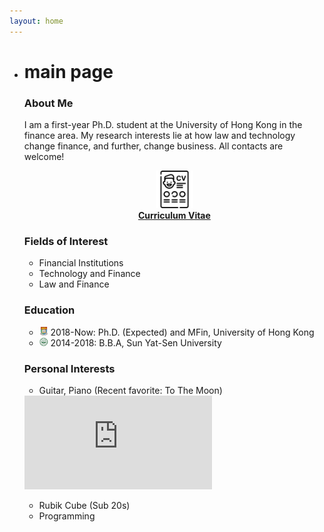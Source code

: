 ```yaml
---
layout: home
---
```


<ul class="posts">
	<li>
		<h1 id="posts-label">main page</h1>
	</li>
	<h3 class="post-title">About Me</h3>
		<p><div class="post">I am a first-year Ph.D. student at the University of Hong Kong in the finance area. My research interests lie at how law and technology change finance, and further, change business. All contacts are welcome!</div></p>
		<div align="center">
			<a href="./assets/cv/CV_Wenzhi_Ding_2020_03_Simplified.pdf"><img src="./assets/img/cv2.png" width="60"></a><br>
			<strong><a href="./assets/cv/CV_Wenzhi_Ding_2020_03_Simplified.pdf">Curriculum Vitae</a></strong>
		</div>
	<h3 class="post-title">Fields of Interest</h3>
		<ul class="my-list">
			<li>Financial Institutions</li>
			<li>Technology and Finance</li>
			<li>Law and Finance</li>
		</ul>
	<h3 class="post-title">Education</h3>
		<ul class="my-list">
			<li><img src="./assets/img/hku.png" width="14"> 2018-Now: Ph.D. (Expected) and MFin, University of Hong Kong</li>
			<li><img src="./assets/img/sysu.png" width="14"> 2014-2018: B.B.A, Sun Yat-Sen University</li>
		</ul>
    <h3 class="post-title">Personal Interests</h3>
        <ul class="my-list"><li>Guitar, Piano (Recent favorite: To The Moon)</li></ul>
        <div class="music_wrapper"><iframe frameborder="0" border="1" marginwidth="0" marginheight="0" src="https://music.163.com/outchain/player?type=2&amp;id=1645064&amp;auto=0&amp;height=66"></iframe></div>
        <ul class="my-list">
        	<li>Rubik Cube (Sub 20s)</li>
        	<li>Programming</li>
        </ul>

